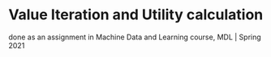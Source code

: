 # Value Iteration and Utility calculation
done as an assignment in Machine Data and Learning course, MDL | Spring 2021
